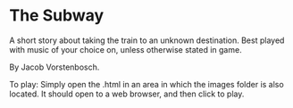# The Subway

A short story about taking the train to an unknown destination.
Best played with music of your choice on, unless otherwise stated in game.

By Jacob Vorstenbosch.

To play: Simply open the .html in an area in which the images folder is also located. It should open to a web browser, and then click to play.

